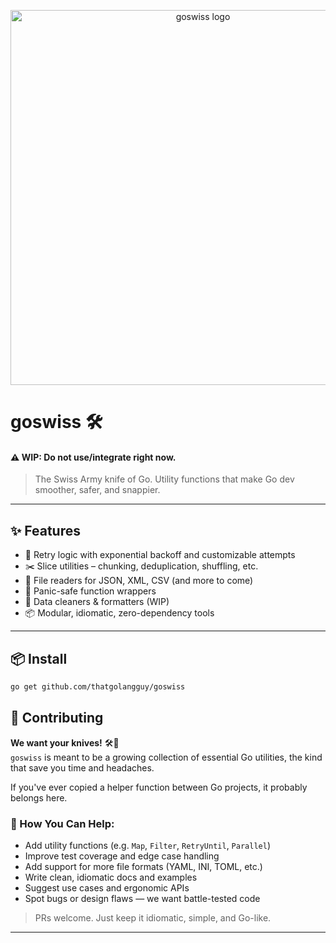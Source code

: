 <p align="center">
  <img src="https://raw.githubusercontent.com/thatgolangguy/resources/52c93b8ba2d162bb66bd2f565fe9b34ec6a75edd/thatgolangguy:goswiss:logo.png" width="600" alt="goswiss logo"/>
</p>

# goswiss 🛠️

#### ⚠️ WIP: Do not use/integrate right now.

> The Swiss Army knife of Go. Utility functions that make Go dev smoother, safer, and snappier.

---

## ✨ Features

- 🔁 Retry logic with exponential backoff and customizable attempts
- ✂️ Slice utilities – chunking, deduplication, shuffling, etc.
- 📂 File readers for JSON, XML, CSV (and more to come)
- 🧪 Panic-safe function wrappers
- 🧹 Data cleaners & formatters (WIP)
- 📦 Modular, idiomatic, zero-dependency tools

---

## 📦 Install

```bash
go get github.com/thatgolangguy/goswiss
```

## 🤝 Contributing

**We want your knives!** 🛠️🧤  
`goswiss` is meant to be a growing collection of essential Go utilities, the kind that save you time and headaches.

If you've ever copied a helper function between Go projects, it probably belongs here.

### 🙌 How You Can Help:
- Add utility functions (e.g. `Map`, `Filter`, `RetryUntil`, `Parallel`)
- Improve test coverage and edge case handling
- Add support for more file formats (YAML, INI, TOML, etc.)
- Write clean, idiomatic docs and examples
- Suggest use cases and ergonomic APIs
- Spot bugs or design flaws — we want battle-tested code

> PRs welcome. Just keep it idiomatic, simple, and Go-like.

---